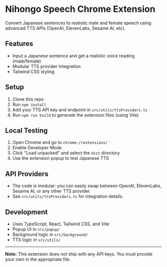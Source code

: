 # Nihongo Speech Chrome Extension

Convert Japanese sentences to realistic male and female speech using advanced TTS APIs (OpenAI, ElevenLabs, Sesame AI, etc).

## Features
- Input a Japanese sentence and get a realistic voice reading (male/female)
- Modular TTS provider integration
- Tailwind CSS styling

## Setup
1. Clone this repo
2. Run `npm install`
3. Add your TTS API key and endpoint in `src/utils/ttsProviders.ts`
4. Run `npm run build` to generate the extension files (using Vite)

## Local Testing
1. Open Chrome and go to `chrome://extensions/`
2. Enable Developer Mode
3. Click "Load unpacked" and select the `dist` directory
4. Use the extension popup to test Japanese TTS

## API Providers
- The code is modular: you can easily swap between OpenAI, ElevenLabs, Sesame AI, or any other TTS provider.
- See `src/utils/ttsProviders.ts` for integration details.

## Development
- Uses TypeScript, React, Tailwind CSS, and Vite
- Popup UI in `src/popup/`
- Background logic in `src/background/`
- TTS logic in `src/utils/`

---

**Note:** This extension does not ship with any API keys. You must provide your own in the appropriate file. 